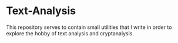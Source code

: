 # Text-Analysis
This repository serves to contain small utilities that I write in order to explore the hobby of text analysis and cryptanalysis.
